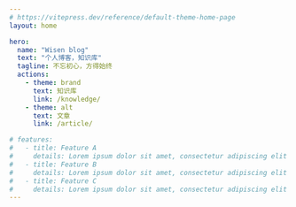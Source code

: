 ```yaml
---
# https://vitepress.dev/reference/default-theme-home-page
layout: home

hero:
  name: "Wisen blog"
  text: "个人博客，知识库"
  tagline: 不忘初心，方得始终
  actions:
    - theme: brand
      text: 知识库
      link: /knowledge/
    - theme: alt
      text: 文章
      link: /article/

# features:
#   - title: Feature A
#     details: Lorem ipsum dolor sit amet, consectetur adipiscing elit
#   - title: Feature B
#     details: Lorem ipsum dolor sit amet, consectetur adipiscing elit
#   - title: Feature C
#     details: Lorem ipsum dolor sit amet, consectetur adipiscing elit
---
```


